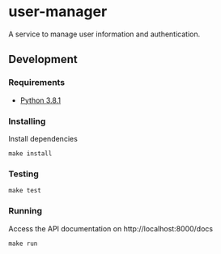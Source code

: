 # user-manager
A service to manage user information and authentication.

## Development

### Requirements
- [Python 3.8.1](https://realpython.com/intro-to-pyenv/)

### Installing
Install dependencies
```console
make install
```

### Testing
```console
make test
```

### Running
Access the API documentation on http://localhost:8000/docs
```console
make run
```

